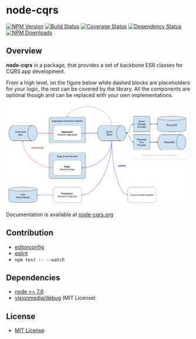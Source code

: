 node-cqrs
=========

[![NPM Version](https://img.shields.io/npm/v/node-cqrs.svg)](https://www.npmjs.com/package/node-cqrs)
[![Build Status](https://secure.travis-ci.org/snatalenko/node-cqrs.svg?branch=master)](http://travis-ci.org/snatalenko/node-cqrs)
[![Coverage Status](https://coveralls.io/repos/github/snatalenko/node-cqrs/badge.svg?branch=master)](https://coveralls.io/github/snatalenko/node-cqrs?branch=master)
[![Dependency Status](https://gemnasium.com/badges/github.com/snatalenko/node-cqrs.svg)](https://gemnasium.com/github.com/snatalenko/node-cqrs)
[![NPM Downloads](https://img.shields.io/npm/dm/node-cqrs.svg)](https://www.npmjs.com/package/node-cqrs)

## Overview

**node-cqrs** in a package, that provides a set of backbone ES6 classes for CQRS app development. 

From a high level, on the figure below white dashed blocks are placeholders for your logic, the rest can be covered by the library. All the components are optional though and can be replaced with your own implementations.

![Overview](docs/images/node-cqrs-components.png)

Documentation is available at [node-cqrs.org](https://www.node-cqrs.org)


## Contribution

* [editorconfig](http://editorconfig.org)
* [eslint](http://eslint.org)
* `npm test -- --watch`


## Dependencies

- [node >= 7.6](https://nodejs.org)
-	[visionmedia/debug](https://github.com/visionmedia/debug) (MIT License)


## License

* [MIT License](https://github.com/snatalenko/node-cqrs/blob/master/LICENSE)
